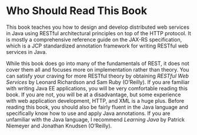 # Who Should Read This Book


This book teaches you how to design and develop distributed web services in Java using RESTful architectural principles on top of the HTTP protocol. It is mostly a comprehensive reference guide on the JAX-RS specification, which is a JCP standardized annotation framework for writing RESTful web services in Java.


While this book does go into many of the fundamentals of REST, it does not cover them all and focuses more on implementation rather than theory. You can satisfy your craving for more RESTful theory by obtaining *RESTful Web Services* by Leonard Richardson and Sam Ruby (O’Reilly). If you are familiar with writing Java EE applications, you will be very comfortable reading this book. If you are not, you will be at a disadvantage, but some experience with web application development, HTTP, and XML is a huge plus. Before reading this book, you should also be fairly fluent in the Java language and specifically know how to use and apply Java annotations. If you are unfamiliar with the Java language, I recommend *Learning Java* by Patrick Niemeyer and Jonathan Knudsen (O’Reilly).